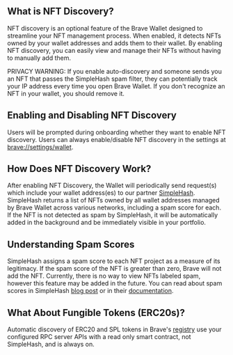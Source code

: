 ## What is NFT Discovery?
NFT discovery is an optional feature of the Brave Wallet designed to streamline your NFT management process. When enabled, it detects NFTs owned by your wallet addresses and adds them to their wallet. By enabling NFT discovery, you can easily view and manage their NFTs without having to manually add them.

PRIVACY WARNING: If you enable auto-discovery and someone sends you an NFT that passes the SimpleHash spam filter, they can potentially track your IP address every time you open Brave Wallet. If you don't recognize an NFT in your wallet, you should remove it.

## Enabling and Disabling NFT Discovery
Users will be prompted during onboarding whether they want to enable NFT discovery. Users can always enable/disable NFT discovery in the settings at [brave://settings/wallet](brave://settings/wallet).

## How Does NFT Discovery Work?
After enabling NFT Discovery, the Wallet will periodically send request(s) which include your wallet address(es) to our partner [SimpleHash](https://simplehash.com/). SimpleHash returns a list of NFTs owned by all wallet addresses managed by Brave Wallet across various networks, including a spam score for each. If the NFT is not detected as spam by SimpleHash, it will be automatically added in the background and be immediately visible in your portfolio.

## Understanding Spam Scores
SimpleHash assigns a spam score to each NFT project as a measure of its legitimacy. If the spam score of the NFT is greater than zero, Brave will not add the NFT. Currently, there is no way to view NFTs labeled spam, however this feature may be added in the future.  You can read about spam scores in SimpleHash [blog post](https://blog.simplehash.com/blog/how-simplehash-fights-nft-spam-using-ai-and-crowdsourcing) or in their [documentation](https://docs.simplehash.com/reference/spam-scores).

## What About Fungible Tokens (ERC20s)?
Automatic discovery of ERC20 and SPL tokens in Brave's [registry](https://www.npmjs.com/package/brave-wallet-lists?activeTab=code) use your configured RPC server APIs with a read only smart contract, not SimpleHash, and is always on.